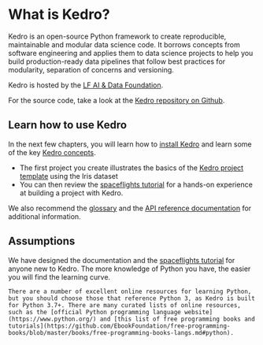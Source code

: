 # What is Kedro?

Kedro is an open-source Python framework to create reproducible, maintainable and modular data science code. It borrows concepts from software engineering and applies them to data science projects to help you build production-ready data pipelines that follow best practices for modularity, separation of concerns and versioning. 

Kedro is hosted by the [LF AI & Data Foundation](https://lfaidata.foundation/).

For the source code, take a look at the [Kedro repository on Github](https://github.com/kedro-org/kedro).

## Learn how to use Kedro

In the next few chapters, you will learn how to [install Kedro](../get_started/prerequisites.md) and learn some of the key [Kedro concepts](../get_started/kedro_concepts.md).

- The first project you create illustrates the basics of the [Kedro project template](../get_started/new_project.md) using the Iris dataset
- You can then review the [spaceflights tutorial](../tutorial/tutorial_template.md) for a hands-on experience at building a project with Kedro.

We also recommend the [glossary](../resources/glossary.md) and the [API reference documentation](/kedro) for additional information.

## Assumptions

We have designed the documentation and the [spaceflights tutorial](../tutorial/spaceflights_tutorial.md) for anyone new to Kedro. The more knowledge of Python you have, the easier you will find the learning curve.

```{note}
There are a number of excellent online resources for learning Python, but you should choose those that reference Python 3, as Kedro is built for Python 3.7+. There are many curated lists of online resources, such as the [official Python programming language website](https://www.python.org/) and [this list of free programming books and tutorials](https://github.com/EbookFoundation/free-programming-books/blob/master/books/free-programming-books-langs.md#python).

```
